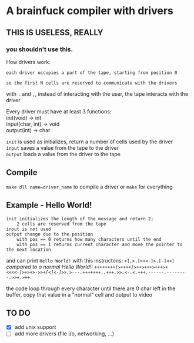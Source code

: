 # A brainfuck compiler with drivers

## THIS IS USELESS, REALLY
### you shouldn't use this.


How drivers work:
```
each driver occupies a part of the tape, starting from position 0

so the first N cells are reserved to communicate with the drivers
```

with `.` and `,`, instead of interacting with the user, the tape interacts with the driver

Every driver must have at least 3 functions:\
init(void)       -> int\
input(char, int) -> void\
output(int)      -> char

`init` is used as initializes, return a number of cells used by the driver\
`input` saves a value from the tape to the driver\
`output` loads a value from the driver to the tape

## Compile
`make dll name=driver_name` to compile a driver
or `make` for everything


## Example - Hello World!
~~~
init initializes the length of the message and return 2;
    2 cells are reserved from the tape
input is not used
output change due to the position
    with pos == 0 returns how many characters until the end
    with pos == 1 returns current character and move the pointer to the next location
~~~
and can print `Hello World!` with this instructons: `+[,>,[>+<-]>.[-]<<]`\
_compared to a normal Hello World!: `++++++++[>++++[>++>+++>+++>+<<<<-]>+>+>->>+[<]<-]>>.>---.+++++++..+++.>>.<-.<.+++.------.--------.>>+.>++.`_

the code loop through every character until there are 0 char left in the buffer, copy that value in a "normal" cell and output to video

## TO DO
- [x] add unix support
- [ ] add more drivers (file i/o, networking, ...)
